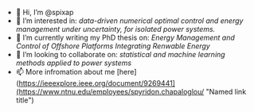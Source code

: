 - 👋 Hi, I’m @spixap
- 👀 I’m interested in: _data-driven numerical optimal control and energy management under uncertainty, for isolated power systems._
- 🌱 I’m currently writing my PhD thesis on: _Energy Management and Control of Offshore Platforms Integrating Renwable Energy_
- 💞️ I’m looking to collaborate on: _statistical and machine learning methods applied to power systems_
- 📫 More infromation about me [here](https://ieeexplore.ieee.org/document/9269441](https://www.ntnu.edu/employees/spyridon.chapaloglou/ "Named link title")

<!---
spixap/spixap is a ✨ special ✨ repository because its `README.md` (this file) appears on your GitHub profile.
You can click the Preview link to take a look at your changes.
--->

